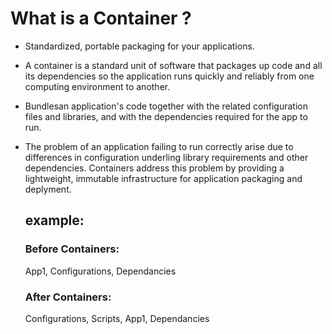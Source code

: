 # What is a Container ?

* Standardized, portable packaging for your applications.
* A container is a standard unit of software that packages up code and all its dependencies so the application runs quickly and reliably from one computing   environment to another.
* Bundlesan application's code together with the related configuration files and libraries, and with the dependencies required for the app to run.
* The problem of an application failing to run correctly arise due to differences in configuration underling library requirements and other dependencies.     Containers address this problem by providing a lightweight, immutable infrastructure for application packaging and deplyment.

  example:
  -------
  
  ### Before Containers:
  App1, Configurations, Dependancies
  
  ### After Containers:
  Configurations, Scripts, App1, Dependancies
